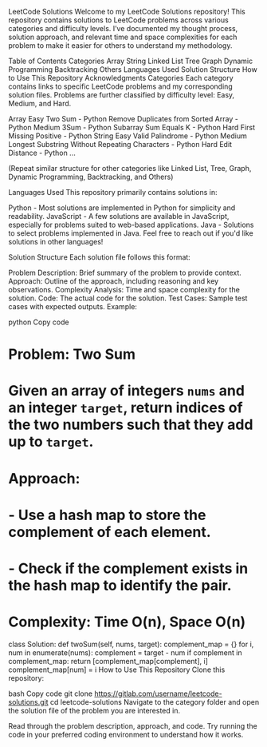 
LeetCode Solutions
Welcome to my LeetCode Solutions repository! This repository contains solutions to LeetCode problems across various categories and difficulty levels. I’ve documented my thought process, solution approach, and relevant time and space complexities for each problem to make it easier for others to understand my methodology.

Table of Contents
Categories
Array
String
Linked List
Tree
Graph
Dynamic Programming
Backtracking
Others
Languages Used
Solution Structure
How to Use This Repository
Acknowledgments
Categories
Each category contains links to specific LeetCode problems and my corresponding solution files. Problems are further classified by difficulty level: Easy, Medium, and Hard.

Array
Easy
Two Sum - Python
Remove Duplicates from Sorted Array - Python
Medium
3Sum - Python
Subarray Sum Equals K - Python
Hard
First Missing Positive - Python
String
Easy
Valid Palindrome - Python
Medium
Longest Substring Without Repeating Characters - Python
Hard
Edit Distance - Python
...

(Repeat similar structure for other categories like Linked List, Tree, Graph, Dynamic Programming, Backtracking, and Others)

Languages Used
This repository primarily contains solutions in:

Python - Most solutions are implemented in Python for simplicity and readability.
JavaScript - A few solutions are available in JavaScript, especially for problems suited to web-based applications.
Java - Solutions to select problems implemented in Java.
Feel free to reach out if you'd like solutions in other languages!

Solution Structure
Each solution file follows this format:

Problem Description: Brief summary of the problem to provide context.
Approach: Outline of the approach, including reasoning and key observations.
Complexity Analysis: Time and space complexity for the solution.
Code: The actual code for the solution.
Test Cases: Sample test cases with expected outputs.
Example:

python
Copy code
# Problem: Two Sum
# Given an array of integers `nums` and an integer `target`, return indices of the two numbers such that they add up to `target`.
# 
# Approach:
# - Use a hash map to store the complement of each element.
# - Check if the complement exists in the hash map to identify the pair.
#
# Complexity: Time O(n), Space O(n)

class Solution:
    def twoSum(self, nums, target):
        complement_map = {}
        for i, num in enumerate(nums):
            complement = target - num
            if complement in complement_map:
                return [complement_map[complement], i]
            complement_map[num] = i
How to Use This Repository
Clone this repository:

bash
Copy code
git clone https://gitlab.com/username/leetcode-solutions.git
cd leetcode-solutions
Navigate to the category folder and open the solution file of the problem you are interested in.

Read through the problem description, approach, and code. Try running the code in your preferred coding environment to understand how it works.
